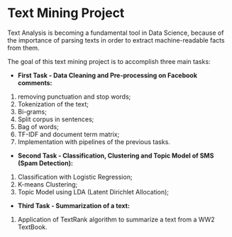 # Text Mining Project

Text Analysis is becoming a fundamental tool in Data Science, because of the importance of parsing texts in order to extract machine-readable facts from them.

The goal of this text mining project is to accomplish three main tasks:

* **First Task - Data Cleaning and Pre-processing on Facebook comments:**
1. removing punctuation and stop words;
2. Tokenization of the text;
3. Bi-grams;
4. Split corpus in sentences;
5. Bag of words;
6. TF-IDF and document term matrix;
7. Implementation with pipelines of the previous tasks.

* **Second Task - Classification, Clustering and Topic Model of SMS (Spam Detection):**

1. Classification with Logistic Regression;
2. K-means Clustering;
3. Topic Model using LDA (Latent Dirichlet Allocation);

* **Third Task - Summarization of a text:** 

1. Application of TextRank algorithm to summarize a text from a WW2 TextBook.
